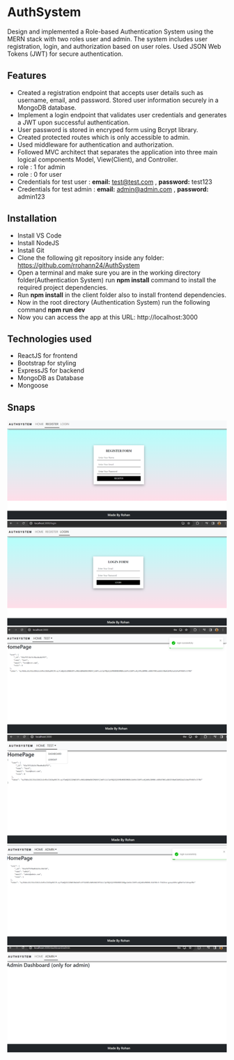 
# AuthSystem
Design and implemented a Role-based Authentication System using the MERN stack with two roles user and admin. The system includes user registration, login, and authorization based on user roles. Used JSON Web Tokens (JWT) for secure authentication.





## Features

- Created a registration endpoint that accepts user   details such as username, email, and password. Stored user information securely in a MongoDB database.
- Implement a login endpoint that validates user credentials and generates a JWT upon successful authentication.
- User password is stored in encryped form using Bcrypt library.
- Created protected routes which is only accessible to admin.
- Used middleware for authentication and authorization.
- Followed MVC architect that separates the application into three main logical components Model, View(Client), and Controller.
- role : 1 for admin
- role : 0 for user
- Credentials for test user : **email:** test@test.com , **password:** test123
- Credentials for test admin : **email:** admin@admin.com , **password:** admin123


## Installation
- Install VS Code
- Install NodeJS
- Install Git
- Clone the following git repository inside any folder: https://github.com/rrohann24/AuthSystem
- Open a terminal and make sure you are in the working directory folder(Authentication System) run **npm install** command to install the required project dependencies.
- Run **npm install** in the client folder also to install frontend dependencies.
- Now in the root directory (Authentication System) run the following command **npm run dev**
- Now you can access the app at this URL: http://localhost:3000


## Technologies used
- ReactJS for frontend
- Bootstrap for styling
- ExpressJS for backend
- MongoDB as Database
- Mongoose
## Snaps
![alt text](https://github.com/rrohann24/AuthSystem/blob/main/snaps/Screenshot%202024-01-17%20142833.png)
![alt text](https://github.com/rrohann24/AuthSystem/blob/main/snaps/Screenshot%202024-01-17%20143628.png)
![alt text](https://github.com/rrohann24/AuthSystem/blob/main/snaps/Screenshot%202024-01-17%20143735.png)
![alt text](https://github.com/rrohann24/AuthSystem/blob/main/snaps/Screenshot%202024-01-17%20143840.png)
![alt text](https://github.com/rrohann24/AuthSystem/blob/main/snaps/Screenshot%202024-01-17%20143922.png)
![alt text](https://github.com/rrohann24/AuthSystem/blob/main/snaps/Screenshot%202024-01-17%20143940.png)
